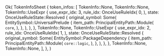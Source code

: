Ok(
    TokenInfoSheet {
        token_infos: [
            TokenInfo::None,
            TokenInfo::None,
            TokenInfo::UseExpr {
                use_expr_idx: 3,
                rule_idx: OnceUseRuleIdx(
                    0,
                ),
                state: OnceUseRuleState::Resolved {
                    original_symbol: Some(
                        EntitySymbol::UniversalPrelude {
                            item_path: PrincipalEntityPath::Module(
                                `core`,
                            ),
                        },
                    ),
                },
            },
            TokenInfo::None,
            TokenInfo::UseExpr {
                use_expr_idx: 2,
                rule_idx: OnceUseRuleIdx(
                    1,
                ),
                state: OnceUseRuleState::Resolved {
                    original_symbol: Some(
                        EntitySymbol::PackageDependency {
                            item_path: PrincipalEntityPath::Module(
                                `core::logic`,
                            ),
                        },
                    ),
                },
            },
            TokenInfo::None,
            TokenInfo::None,
        ],
    },
)